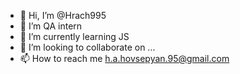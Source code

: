 - 👋 Hi, I’m @Hrach995
- 👀 I’m QA intern
- 🌱 I’m currently learning JS
- 💞️ I’m looking to collaborate on ...
- 📫 How to reach me h.a.hovsepyan.95@gmail.com

<!---
Hrach995/Hrach995 is a ✨ special ✨ repository because its `README.md` (this file) appears on your GitHub profile.
You can click the Preview link to take a look at your changes.
--->
